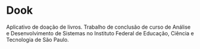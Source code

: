 # Dook
Aplicativo de doação de livros. Trabalho de conclusão de curso de Análise e Desenvolvimento de Sistemas no Instituto Federal de Educação, Ciência e Tecnologia de São Paulo.
